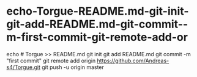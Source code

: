 # echo-Torgue-README.md-git-init-git-add-README.md-git-commit--m-first-commit-git-remote-add-or
echo # Torgue >> README.md git init git add README.md git commit -m "first commit" git remote add origin https://github.com/Andreas-s4/Torgue.git git push -u origin master
